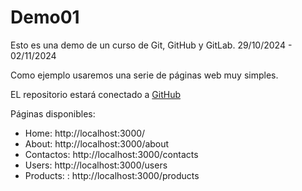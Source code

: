 # Demo01

Esto es una demo de un curso de Git, GitHub y GitLab.
29/10/2024 - 02/11/2024

Como ejemplo usaremos una serie de páginas web muy simples.

EL repositorio estará conectado a [GitHub](https://github.com/alce65/indra-29-09-demo-01)

Páginas disponibles:

- Home: http://localhost:3000/
- About: http://localhost:3000/about
- Contactos: http://localhost:3000/contacts
- Users: http://localhost:3000/users
- Products: : http://localhost:3000/products
